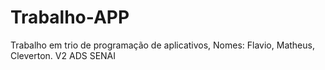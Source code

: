 # Trabalho-APP
Trabalho em trio de programação de aplicativos, Nomes: Flavio, Matheus, Cleverton. V2 ADS SENAI 
